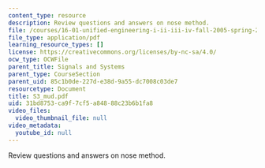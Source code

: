 ```yaml
---
content_type: resource
description: Review questions and answers on nose method.
file: /courses/16-01-unified-engineering-i-ii-iii-iv-fall-2005-spring-2006/31bd8753ca9f7cf5a84888c23b6b1fa8_S3_mud.pdf
file_type: application/pdf
learning_resource_types: []
license: https://creativecommons.org/licenses/by-nc-sa/4.0/
ocw_type: OCWFile
parent_title: Signals and Systems
parent_type: CourseSection
parent_uid: 85c1b0de-227d-e38d-9a55-dc7008c03de7
resourcetype: Document
title: S3_mud.pdf
uid: 31bd8753-ca9f-7cf5-a848-88c23b6b1fa8
video_files:
  video_thumbnail_file: null
video_metadata:
  youtube_id: null
---
```

Review questions and answers on nose method.